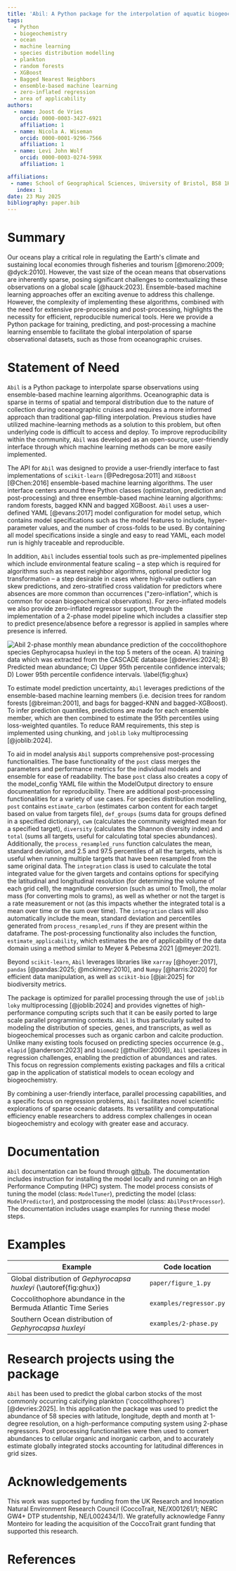```yaml
---
title: 'Abil: A Python package for the interpolation of aquatic biogeochemical datasets'
tags:
  - Python
  - biogeochemistry
  - ocean
  - machine learning
  - species distribution modelling
  - plankton
  - random forests
  - XGBoost
  - Bagged Nearest Neighbors
  - ensemble-based machine learning
  - zero-inflated regression
  - area of applicability
authors:
  - name: Joost de Vries
    orcid: 0000-0003-3427-6921
    affiliation: 1
  - name: Nicola A. Wiseman
    orcid: 0000-0001-9296-7566
    affiliation: 1
  - name: Levi John Wolf
    orcid: 0000-0003-0274-599X
    affiliation: 1

affiliations:
 - name: School of Geographical Sciences, University of Bristol, BS8 1HB, UK
   index: 1
date: 23 May 2025
bibliography: paper.bib
---
```


# Summary

Our oceans play a critical role in regulating the Earth's climate and sustaining local economies through fisheries and tourism [@moreno:2009; @dyck:2010]. However, the vast size of the ocean means that observations are inherently sparse, posing significant challenges to contextualizing these observations on a global scale [@hauck:2023]. Ensemble-based machine learning approaches offer an exciting avenue to address this challenge. However, the complexity of implementing these algorithms, combined with the need for extensive pre-processing and post-processing, highlights the necessity for efficient, reproducible numerical tools. Here we provide a Python package for training, predicting, and post-processing a machine learning ensemble to facilitate the global interpolation of sparse observational datasets, such as those from oceanographic cruises.

# Statement of Need

`Abil` is a Python package to interpolate sparse observations using ensemble-based machine learning algorithms. Oceanographic data is sparse in terms of spatial and temporal distribution due to the nature of collection during oceanographic cruises and requires a more informed approach than traditional gap-filling interpolation. Previous studies have utilized machine-learning methods as a solution to this problem, but often underlying code is difficult to access and deploy. To improve reproducibility within the community, `Abil` was developed as an open-source, user-friendly interface through which machine learning methods can be more easily implemented. 

The API for `Abil` was designed to provide a user-friendly interface to fast implementations of `scikit-learn` [@Pedregosa:2011] and `XGBoost` [@Chen:2016] ensemble-based machine learning algorithms. The user interface centers around three Python classes (optimization, prediction and post-processing) and three ensemble-based machine learning algorithms: random forests, bagged KNN and bagged XGBoost. `Abil` uses a user-defined YAML [@evans:2017] model configuration for model setup, which contains model specifications such as the model features to include, hyper-parameter values, and the number of cross-folds to be used. By containing all model specifications inside a single and easy to read YAML, each model run is highly traceable and reproducible.   

In addition, `Abil` includes essential tools such as pre-implemented pipelines which include environmental feature scaling – a step which is required for algorithms such as nearest neighbor algorithms, optional predictor log transformation – a step desirable in cases where high-value outliers can skew predictions, and zero-stratified cross validation for predictors where absences are more common than occurrences ("zero-inflation", which is common for ocean biogeochemical observations). For zero-inflated models we also provide zero-inflated regressor support, through the implementation of a 2-phase model pipeline which includes a classifier step to predict presence/absence before a regressor is applied in samples where presence is inferred.  

![`Abil` 2-phase monthly mean abundance prediction of the coccolithophore species *Gephyrocapsa huxleyi* in the top 5 meters of the ocean. A) training data which was extracted from the CASCADE database [@devries:2024]; B) Predicted mean abundance; C) Upper 95th percentile confidence intervals; D) Lower 95th percentile confidence intervals. \label{fig:ghux}](figure_1.png)

To estimate model prediction uncertainty, `Abil` leverages predictions of the ensemble-based machine learning members (i.e. decision trees for random forests [@breiman:2001], and bags for bagged-KNN and bagged-XGBoost). To infer prediction quantiles, predictions are made for each ensemble member, which are then combined to estimate the 95th percentiles using loss-weighted quantiles. To reduce RAM requirements, this step is implemented using chunking, and `joblib` `loky` multiprocessing [@joblib:2024]. 

To aid in model analysis `Abil` supports comprehensive post-processing functionalities. The base functionality of the `post` class merges the parameters and performance metrics for the individual models and ensemble for ease of readability. The base `post` class also creates a copy of the model_config YAML file within the ModelOutput directory to ensure documentation for reproducibility. There are additional post-processing functionalities for a variety of use cases. For species distribution modelling, `post` contains `estimate_carbon` (estimates carbon content for each target based on value from targets file), `def_groups` (sums data for groups defined in a specified dictionary), `cwm` (calculates the community weighted mean for a specified target), `diversity` (calculates the Shannon diversity index) and `total` (sums all targets, useful for calculating total species abundances). Additionally, the `process_resampled_runs` function calculates the mean, standard deviation, and 2.5 and 97.5 percentiles of all the targets, which is useful when running multiple targets that have been resampled from the same original data. The `integration` class is used to calculate the total integrated value for the given targets and contains options for specifying the latitudinal and longitudinal resolution (for determining the volume of each grid cell), the magnitude conversion (such as umol to Tmol), the molar mass (for converting mols to grams), as well as whether or not the target is a rate measurement or not (as this impacts whether the integrated total is a mean over time or the sum over time). The `integration` class will also automatically include the mean, standard deviation and percentiles generated from `process_resampled_runs` if they are present within the dataframe. The post-processing functionality also includes the function, `estimate_applicability`, which estimates the are of applicability of the data domain using a method similar to Meyer & Pebesma 2021 [@meyer:2021].

Beyond `scikit-learn`, `Abil` leverages libraries like `xarray` [@hoyer:2017], `pandas` [@pandas:2025; @mckinney:2010], and `Numpy` [@harris:2020] for efficient data manipulation, as well as `scikit-bio` [@jai:2025] for biodiversity metrics. 

The package is optimized for parallel processing through the use of `joblib` `loky` multiprocessing [@joblib:2024] and provides vignettes of high-performance computing scripts such that it can be easily ported to large scale parallel programming contexts. `Abil` is thus particularly suited to modeling the distribution of species, genes, and transcripts, as well as biogeochemical processes such as organic carbon and calcite production. Unlike many existing tools focused on predicting species occurrence (e.g., `elapid` [@anderson:2023] and `biomod2` [@thuiller:2009]), `Abil` specializes in regression challenges, enabling the prediction of abundances and rates. This focus on regression complements existing packages and fills a critical gap in the application of statistical models to ocean ecology and biogeochemistry. 

By combining a user-friendly interface, parallel processing capabilities, and a specific focus on regression problems, `Abil` facilitates novel scientific explorations of sparse oceanic datasets. Its versatility and computational efficiency enable researchers to address complex challenges in ocean biogeochemistry and ecology with greater ease and accuracy. 

# Documentation

`Abil` documentation can be found through [github](https://nanophyto.github.io/Abil). The documentation includes instruction for installing the model locally and running on an High Performance Computing (HPC) system. The model process consists of tuning the model (class: `ModelTuner`), predicting the model (class: `ModelPredictor`), and postprocessing the model (class: `AbilPostProcessor`). The documentation includes usage examples for running these model steps.


# Examples

| Example| Code location |
|--------------|---------------|
| Global distribution of *Gephyrocapsa huxleyi* (\autoref{fig:ghux}) |  `paper/figure_1.py`|
| Coccolithophore abundance in the Bermuda Atlantic Time Series |`examples/regressor.py` |
| Southern Ocean distribution of *Gephyrocapsa huxleyi* |  `examples/2-phase.py`|

# Research projects using the package

`Abil` has been used to predict the global carbon stocks of the most commonly occurring calcifying plankton ('coccolithophores') [@devries:2025]. In this application the package was used to predict the abundance of 58 species with latitude, longitude, depth and month at 1-degree resolution, on a high-performance computing system using 2-phase regressors. Post processing functionalities were then used to convert abundances to cellular organic and inorganic carbon, and to accurately estimate globally integrated stocks accounting for latitudinal differences in grid sizes. 

# Acknowledgements

This work was supported by funding from the UK Research and Innovation Natural Environment Research Council (CoccoTrait, NE/X001261/1; NERC GW4+ DTP studentship, NE/L002434/1). We gratefully acknowledge Fanny Monteiro for leading the acquisition of the CoccoTrait grant funding that supported this research.

# References


